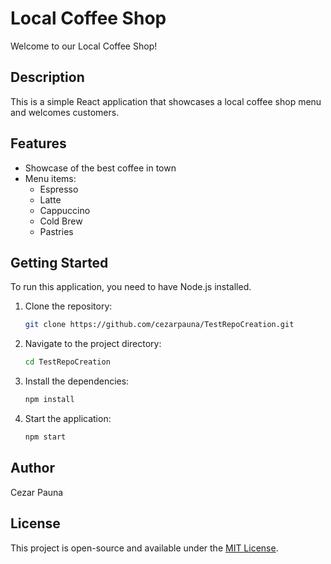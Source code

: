 # Local Coffee Shop

Welcome to our Local Coffee Shop! 

## Description
This is a simple React application that showcases a local coffee shop menu and welcomes customers.

## Features
- Showcase of the best coffee in town
- Menu items:
  - Espresso
  - Latte
  - Cappuccino
  - Cold Brew
  - Pastries

## Getting Started
To run this application, you need to have Node.js installed.

1. Clone the repository:
   ```bash
   git clone https://github.com/cezarpauna/TestRepoCreation.git
   ```
2. Navigate to the project directory:
   ```bash
   cd TestRepoCreation
   ```
3. Install the dependencies:
   ```bash
   npm install
   ```
4. Start the application:
   ```bash
   npm start
   ```

## Author
Cezar Pauna

## License
This project is open-source and available under the [MIT License](LICENSE).